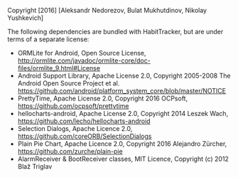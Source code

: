 Copyright [2016] [Aleksandr Nedorezov, Bulat Mukhutdinov, Nikolay Yushkevich]

The following dependencies are bundled with HabitTracker, but are under terms of a separate license:
- ORMLite for Android, Open Source License, http://ormlite.com/javadoc/ormlite-core/doc-files/ormlite_9.html#License
- Android Support Library, Apache License 2.0, Copyright 2005-2008 The Android Open Source Project et al.
  https://github.com/android/platform_system_core/blob/master/NOTICE
- PrettyTime, Apache License 2.0, Copyright 2016 OCPsoft, https://github.com/ocpsoft/prettytime
- hellocharts-android, Apache License 2.0, Copyright 2014 Leszek Wach, https://github.com/lecho/hellocharts-android
- Selection Dialogs, Apache Licence 2.0, https://github.com/coreORB/SelectionDialogs
- Plain Pie Chart, Apache Licence 2.0, Copyright 2016 Alejandro Zürcher, https://github.com/zurche/plain-pie
- AlarmReceiver & BootReceiver classes, MIT Licence, Copyright (c) 2012 Blaž Triglav